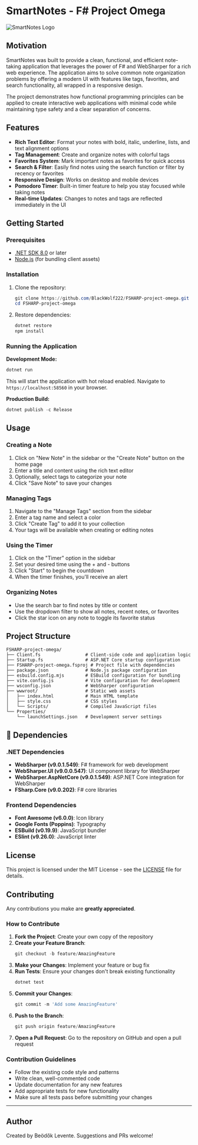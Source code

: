 # SmartNotes - F# Project Omega

![SmartNotes Logo](https://img.shields.io/badge/SmartNotes-F%23%20Project%20Omega-6c5ce7)

## Motivation

SmartNotes was built to provide a clean, functional, and efficient note-taking application that leverages the power of F# and WebSharper for a rich web experience. The application aims to solve common note organization problems by offering a modern UI with features like tags, favorites, and search functionality, all wrapped in a responsive design.

The project demonstrates how functional programming principles can be applied to create interactive web applications with minimal code while maintaining type safety and a clear separation of concerns.

## Features

- **Rich Text Editor**: Format your notes with bold, italic, underline, lists, and text alignment options
- **Tag Management**: Create and organize notes with colorful tags
- **Favorites System**: Mark important notes as favorites for quick access
- **Search & Filter**: Easily find notes using the search function or filter by recency or favorites
- **Responsive Design**: Works on desktop and mobile devices
- **Pomodoro Timer**: Built-in timer feature to help you stay focused while taking notes
- **Real-time Updates**: Changes to notes and tags are reflected immediately in the UI

## Getting Started

### Prerequisites

- [.NET SDK 8.0](https://dotnet.microsoft.com/download) or later
- [Node.js](https://nodejs.org/) (for bundling client assets)

### Installation

1. Clone the repository:
   ```powershell
   git clone https://github.com/BlackWolf222/FSHARP-project-omega.git
   cd FSHARP-project-omega
   ```

2. Restore dependencies:
   ```powershell
   dotnet restore
   npm install
   ```

### Running the Application

**Development Mode:**
```powershell
dotnet run
```

This will start the application with hot reload enabled. Navigate to `https://localhost:58560` in your browser.

**Production Build:**
```powershell
dotnet publish -c Release
```

## Usage

### Creating a Note
1. Click on "New Note" in the sidebar or the "Create Note" button on the home page
2. Enter a title and content using the rich text editor
3. Optionally, select tags to categorize your note
4. Click "Save Note" to save your changes

### Managing Tags
1. Navigate to the "Manage Tags" section from the sidebar
2. Enter a tag name and select a color
3. Click "Create Tag" to add it to your collection
4. Your tags will be available when creating or editing notes

### Using the Timer
1. Click on the "Timer" option in the sidebar
2. Set your desired time using the + and - buttons
3. Click "Start" to begin the countdown
4. When the timer finishes, you'll receive an alert

### Organizing Notes
- Use the search bar to find notes by title or content
- Use the dropdown filter to show all notes, recent notes, or favorites
- Click the star icon on any note to toggle its favorite status

## Project Structure

```
FSHARP-project-omega/
├── Client.fs                 # Client-side code and application logic
├── Startup.fs                # ASP.NET Core startup configuration
├── FSHARP-project-omega.fsproj # Project file with dependencies
├── package.json              # Node.js package configuration
├── esbuild.config.mjs        # ESBuild configuration for bundling
├── vite.config.js            # Vite configuration for development
├── wsconfig.json             # WebSharper configuration
├── wwwroot/                  # Static web assets
│   ├── index.html            # Main HTML template
│   ├── style.css             # CSS styles
│   └── Scripts/              # Compiled JavaScript files
└── Properties/
    └── launchSettings.json   # Development server settings
```

## 🔧 Dependencies

### .NET Dependencies
- **WebSharper (v9.0.1.549)**: F# framework for web development
- **WebSharper.UI (v9.0.0.547)**: UI component library for WebSharper
- **WebSharper.AspNetCore (v9.0.1.549)**: ASP.NET Core integration for WebSharper
- **FSharp.Core (v9.0.202)**: F# core libraries

### Frontend Dependencies
- **Font Awesome (v6.0.0)**: Icon library
- **Google Fonts (Poppins)**: Typography
- **ESBuild (v0.19.9)**: JavaScript bundler
- **ESlint (v9.26.0)**: JavaScript linter

## License

This project is licensed under the MIT License - see the [LICENSE](LICENSE) file for details.

## Contributing

Any contributions you make are **greatly appreciated**.

### How to Contribute

1. **Fork the Project**: Create your own copy of the repository
2. **Create your Feature Branch**: 
   ```powershell
   git checkout -b feature/AmazingFeature
   ```
3. **Make your Changes**: Implement your feature or bug fix
4. **Run Tests**: Ensure your changes don't break existing functionality
   ```powershell
   dotnet test
   ```
5. **Commit your Changes**:
   ```powershell
   git commit -m 'Add some AmazingFeature'
   ```
6. **Push to the Branch**:
   ```powershell
   git push origin feature/AmazingFeature
   ```
7. **Open a Pull Request**: Go to the repository on GitHub and open a pull request

### Contribution Guidelines

- Follow the existing code style and patterns
- Write clean, well-commented code
- Update documentation for any new features
- Add appropriate tests for new functionality
- Make sure all tests pass before submitting your changes

---

## Author

Created by Beödők Levente. Suggestions and PRs welcome!
